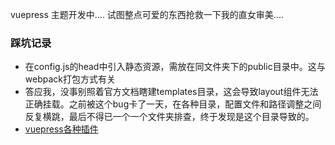 vuepress 主题开发中....
试图整点可爱的东西抢救一下我的直女审美....


### 踩坑记录

+ 在config.js的head中引入静态资源，需放在同文件夹下的public目录中。这与webpack打包方式有关
+ 答应我，没事别照着官方文档瞎建templates目录，这会导致layout组件无法正确挂载。之前被这个bug卡了一天，在各种目录，配置文件和路径调整之间反复横跳，最后不得已一个一个文件夹排查，终于发现是这个目录导致的。
+ [vuepress各种插件](https://github.com/vuepress/awesome-vuepress#plugins)
